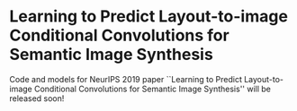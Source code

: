 # Learning to Predict Layout-to-image Conditional Convolutions for Semantic Image Synthesis

Code and models for NeurIPS 2019 paper ``Learning to Predict Layout-to-image Conditional Convolutions for Semantic Image Synthesis'' will be released soon!
